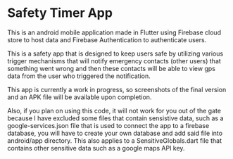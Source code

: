 # Safety Timer App
 
This is an android mobile application made in Flutter using Firebase cloud store to host data and Firebase Authentication to authenticate users.

This is a safety app that is designed to keep users safe by  utilizing various trigger mechanisms that will notify emergency contacts (other users) that something went wrong and then these contacts will be able to view gps data from the user who triggered the notification.

This app is currently a work in progress, so screenshots of the final version and an APK file will be available upon completion.

Also, if you plan on using this code, it will not work for you out of the gate because I have excluded some files that contain sensistive data, such as a google-services.json file that is used to connect the app to a firebase database, you will have to create your own database and add said file into android/app directory. This also applies to a SensitiveGlobals.dart file that contains other sensitive data such as a google maps API key.


